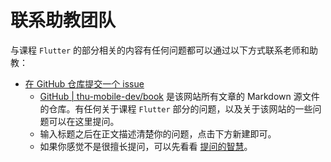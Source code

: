 # 联系助教团队

与课程 `Flutter` 的部分相关的内容有任何问题都可以通过以下方式联系老师和助教：

- [在 GitHub 仓库提交一个 issue](https://github.com/thu-mobile-dev/book/issues/new)
    - [GitHub | thu-mobile-dev/book](https://github.com/thu-mobile-dev/book) 是该网站所有文章的 Markdown 源文件的仓库。有任何关于课程 `Flutter` 部分的问题，以及关于该网站的一些问题可以在这里提问。
    - 输入标题之后在正文描述清楚你的问题，点击下方新建即可。
    - 如果你感觉不是很擅长提问，可以先看看 [提问的智慧](https://github.com/ryanhanwu/How-To-Ask-Questions-The-Smart-Way/blob/main/README-zh_CN.md)。
